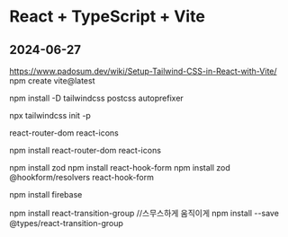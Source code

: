 # React + TypeScript + Vite

## 2024-06-27

https://www.padosum.dev/wiki/Setup-Tailwind-CSS-in-React-with-Vite/
npm create vite@latest

npm install -D tailwindcss postcss autoprefixer

npx tailwindcss init -p

react-router-dom react-icons

npm install react-router-dom react-icons

npm install zod
npm install react-hook-form
npm install zod @hookform/resolvers react-hook-form

npm install firebase

npm install react-transition-group //스무스하게 움직이게
npm install --save @types/react-transition-group
